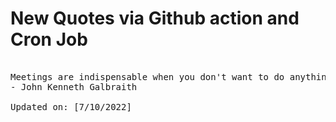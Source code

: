 # New Quotes via Github action and Cron Job

<pre>
<!-- #quote -->
Meetings are indispensable when you don't want to do anything.
- John Kenneth Galbraith

Updated on: [7/10/2022]
<!-- #quoteEnd -->
</pre>
